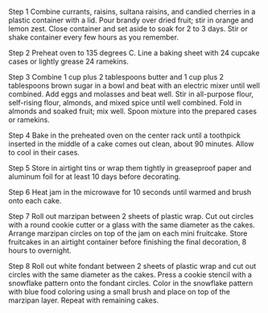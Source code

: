 Step 1
Combine currants, raisins, sultana raisins, and candied cherries in a plastic container with a lid. Pour brandy over dried fruit; stir in orange and lemon zest. Close container and set aside to soak for 2 to 3 days. Stir or shake container every few hours as you remember.

Step 2
Preheat oven to 135 degrees C. Line a baking sheet with 24 cupcake cases or lightly grease 24 ramekins.

Step 3
Combine 1 cup plus 2 tablespoons butter and 1 cup plus 2 tablespoons brown sugar in a bowl and beat with an electric mixer until well combined. Add eggs and molasses and beat well. Stir in all-purpose flour, self-rising flour, almonds, and mixed spice until well combined. Fold in almonds and soaked fruit; mix well. Spoon mixture into the prepared cases or ramekins.

Step 4
Bake in the preheated oven on the center rack until a toothpick inserted in the middle of a cake comes out clean, about 90 minutes. Allow to cool in their cases.

Step 5
Store in airtight tins or wrap them tightly in greaseproof paper and aluminum foil for at least 10 days before decorating.

Step 6
Heat jam in the microwave for 10 seconds until warmed and brush onto each cake.

Step 7
Roll out marzipan between 2 sheets of plastic wrap. Cut out circles with a round cookie cutter or a glass with the same diameter as the cakes. Arrange marzipan circles on top of the jam on each mini fruitcake. Store fruitcakes in an airtight container before finishing the final decoration, 8 hours to overnight.

Step 8
Roll out white fondant between 2 sheets of plastic wrap and cut out circles with the same diameter as the cakes. Press a cookie stencil with a snowflake pattern onto the fondant circles. Color in the snowflake pattern with blue food coloring using a small brush and place on top of the marzipan layer. Repeat with remaining cakes.
